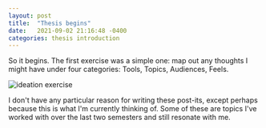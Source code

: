 ```yaml
---
layout: post
title:  "Thesis begins"
date:   2021-09-02 21:16:48 -0400
categories: thesis introduction
---
```


So it begins. The first exercise was a simple one: map out any thoughts I might have under four categories: Tools, Topics, Audiences, Feels.

![ideation exercise](/ts1/media/ideation.jpeg)

I don't have any particular reason for writing these post-its, except perhaps because this is what I'm currently thinking of. Some of these are topics I've worked with over the last two semesters and still resonate with me. 
